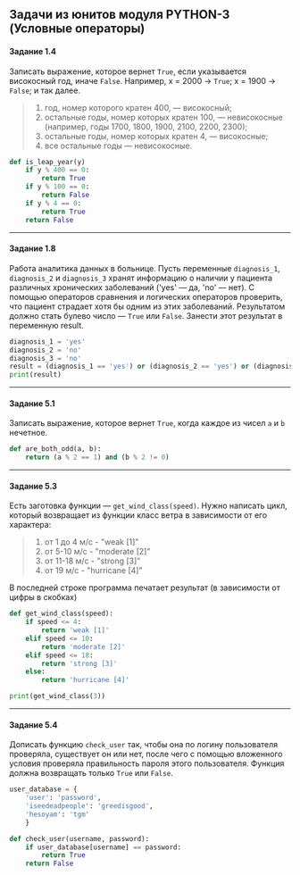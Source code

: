 ## Задачи из юнитов модуля PYTHON-3 (Условные операторы) ##

#### **Задание 1.4** ####

Записать выражение, которое вернет `True`, если указывается високосный год,
иначе `False`. Например, x = 2000 -> `True`; x = 1900 -> `False`; и так далее.

> 1. год, номер которого кратен 400,&nbsp;&mdash; високосный;
> 2. остальные годы, номер которых кратен 100,&nbsp;&mdash; невисокосные
(например, годы 1700, 1800, 1900, 2100, 2200, 2300);
> 3. остальные годы, номер которых кратен 4,&nbsp;&mdash; високосные;
> 4. все остальные годы&nbsp;&mdash; невисокосные.

```python
def is_leap_year(y)
    if y % 400 == 0:
        return True
    if y % 100 == 0:
        return False
    if y % 4 == 0:
        return True
    return False
```

----

#### **Задание 1.8** ####

Работа аналитика данных в больнице. Пусть переменные `diagnosis_1`,
`diagnosis_2` и `diagnosis_3` хранят информацию о наличии у пациента различных
хронических заболеваний ('yes' — да, 'no' — нет). С помощью операторов сравнения
и логических операторов проверить, что пациент страдает хотя бы одним из этих
заболеваний. Результатом должно стать булево число&nbsp;&mdash; `True` или
`False`. Занести этот результат в переменную result.

```python
diagnosis_1 = 'yes'
diagnosis_2 = 'no'
diagnosis_3 = 'no'
result = (diagnosis_1 == 'yes') or (diagnosis_2 == 'yes') or (diagnosis_3 = 'yes')
print(result)
```

----

#### **Задание 5.1** ####

Записать выражение, которое вернет `True`, когда каждое из чисел `a` и `b`
нечетное.

```python
def are_both_odd(a, b):
    return (a % 2 == 1) and (b % 2 != 0)
```

----

#### **Задание 5.3** ####

Есть заготовка функции&nbsp;&mdash; `get_wind_class(speed)`. Нужно написать
цикл, который возвращает из функции класс ветра в зависимости от его характера:

> 1. от 1 до 4 м/с - "weak [1]"
> 2. от 5-10 м/c - "moderate [2]"
> 3. от 11-18 м/c - "strong [3]"
> 4. от 19 м/c - "hurricane [4]"

В последней строке программа печатает результат (в зависимости от цифры в
скобках)

```python
def get_wind_class(speed):
    if speed <= 4:
        return 'weak [1]'
    elif speed <= 10:
        return 'moderate [2]'
    elif speed <= 18:
        return 'strong [3]'
    else:
        return 'hurricane [4]'

print(get_wind_class(3))
```

----

#### **Задание 5.4** ####

Дописать функцию `check_user` так, чтобы она по логину пользователя проверяла,
существует он или нет, после чего с помощью вложенного условия проверяла
правильность пароля этого пользователя. Функция должна возвращать только `True`
или `False`.

```python
user_database = {
    'user': 'password',
    'iseedeadpeople': 'greedisgood',
    'hesoyam': 'tgm'
    }

def check_user(username, password):
    if user_database[username] == password:
        return True
    return False
```
